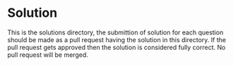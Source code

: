 # Solution

This is the solutions directory, the submittion of solution for each question should be made as a pull request having the solution in this directory. If the pull request gets approved then the solution is considered fully correct. No pull request will be merged.